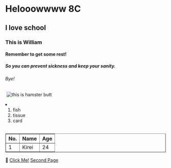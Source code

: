 
<!DOCTYPE html>
<html lang="en">
<head>
    <meta charset="UTF-8">
    <meta name="viewport" content="width=device-width, initial-scale=1.0">
    <title>My First Website</title>
</head>
<body>
    <!-- this is headings -->
    <h1>Helooowwww 8C</h1>
    <h2>I love school</h2>
    <h3>This is William</h3>
    <h4>Remember to get some rest!</h4>
    <h5>So you can prevent sickness and keep your sanity.</h5>
    <h6>Bye!</h6>
 
<image></image>
    <!-- image -->
     <img src="https://encrypted-tbn0.gstatic.com/images?q=tbn:ANd9GcRNBZO0hr8bZc8MhhzAqi8p_4OmTI4qEPJcyg&s" alt="this is hamster butt">
     <img src="/img/blobfish.jpg" alt="">

<li
     <!-- list -->
      <ol>
        <li>fish</li>
        <li>tissue</li>
        <li>card</li>
      </ol>

   <table
    <!-- table -->
    <table border="1">
      <tr>
        <th>No.</th>
        <th>Name</th>
        <th>Age</th>
      </tr>
      <tr>
        <td>1</td>
        <td>Kirei</td>
        <td>24</td>
      </tr>
    </table>

🥇
    <!-- hyperlink -->
    <a href="https://elyon.sch.id/id/">Click Me!</a>
    <a href="/fish.html">Second Page</a>
</body>
</html>
